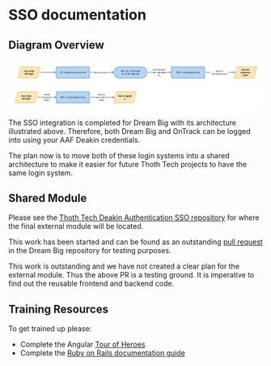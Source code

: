 # SSO documentation

## Diagram Overview

![Login process SSO in Dream](Images/LoginProcess.png)

The SSO integration is completed for Dream Big with its architecture illustrated above. Therefore,
both Dream Big and OnTrack can be logged into using your AAF Deakin credentials.

The plan now is to move both of these login systems into a shared architecture to make it easier for
future Thoth Tech projects to have the same login system.

## Shared Module

Please see the
[Thoth Tech Deakin Authentication SSO repository](https://github.com/thoth-tech/deakin-sso-authentication-module)
for where the final external module will be located.

This work has been started and can be found as an outstanding
[pull request](https://github.com/thoth-tech/dream-big/pull/111) in the Dream Big repository for
testing purposes.

This work is outstanding and we have not created a clear plan for the external module. Thus the
above PR is a testing ground. It is imperative to find out the reusable frontend and backend code.

## Training Resources

To get trained up please:

- Complete the Angular [Tour of Heroes](https://angular.io/tutorial/tour-of-heroes/toh-pt0)
- Complete the [Ruby on Rails documentation guide](https://gorails.com/)
